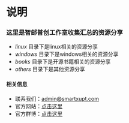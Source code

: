 # 说明
### 这里是智邮普创工作室收集汇总的资源分享
- *linux* 目录下是linux相关的资源分享
- *windows* 目录下是windows相关的资源分享
- *books* 目录下是开源书籍相关的资源分享
- *others* 目录下是其他资源分享

#### 相关信息
- 联系我们：admin@smartxupt.com
- 官方网站：[点击这里](www.smartxupt.com)
- 官方群博：[点击这里](blog.smartxupt.com)

